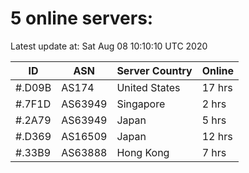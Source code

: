 # 5 online servers:

Latest update at: Sat Aug 08 10:10:10 UTC 2020

| ID | ASN | Server Country | Online |
| -- | --- | -------------- | ------ |
| #.D09B | AS174 | United States | 17 hrs |
| #.7F1D | AS63949 | Singapore | 2 hrs |
| #.2A79 | AS63949 | Japan | 5 hrs |
| #.D369 | AS16509 | Japan | 12 hrs |
| #.33B9 | AS63888 | Hong Kong | 7 hrs |

